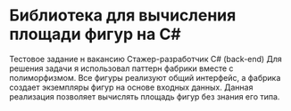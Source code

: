 # Библиотека для вычисления площади фигур на C#

Тестовое задание н вакансию Cтажер-разработчик C# (back-end)
Для решения задачи я использовал паттерн фабрики вместе с полиморфизмом. Все фигуры реализуют общий интерфейс, а фабрика создает экземпляры фигур на основе входных данных. Данная реализация позволяет вычислять площадь фигур без знания его типа.
